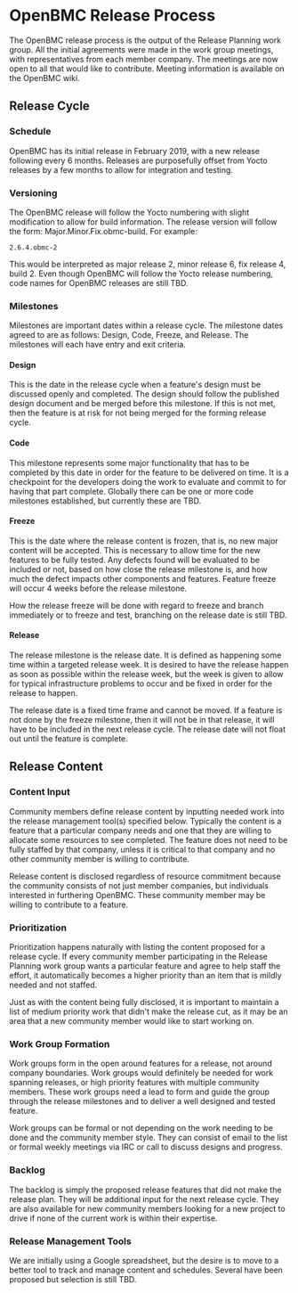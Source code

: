 # OpenBMC Release Process
The OpenBMC release process is the output of the Release Planning work group.
All the initial agreements were made in the work group meetings, with
representatives from each member company. The meetings are now open to all
that would like to contribute. Meeting information is available on the OpenBMC
wiki.

## Release Cycle

### Schedule
OpenBMC has its initial release in February 2019, with a new release following
every 6 months. Releases are purposefully offset from Yocto releases by a few
months to allow for integration and testing.

### Versioning
The OpenBMC release will follow the Yocto numbering with slight modification
to allow for build information. The release version will follow the form:
Major.Minor.Fix.obmc-build. For example:

`2.6.4.obmc-2`

This would be interpreted as major release 2, minor release 6, fix release 4,
build 2. Even though OpenBMC will follow the Yocto release numbering, code
names for OpenBMC releases are still TBD.

### Milestones
Milestones are important dates within a release cycle. The milestone dates
agreed to are as follows: Design, Code, Freeze, and Release. The milestones
will each have entry and exit criteria.

#### Design
This is the date in the release cycle when a feature's design must be discussed
openly and completed. The design should follow the published design document
and be merged before this milestone. If this is not met, then the feature is
at risk for not being merged for the forming release cycle.

#### Code
This milestone represents some major functionality that has to be completed by
this date in order for the feature to be delivered on time. It is a checkpoint
for the developers doing the work to evaluate and commit to for having that
part complete. Globally there can be one or more code milestones established,
but currently these are TBD.

#### Freeze
This is the date where the release content is frozen, that is, no new major
content will be accepted. This is necessary to allow time for the new features
to be fully tested. Any defects found will be evaluated to be included or not,
based on how close the release milestone is, and how much the defect impacts
other components and features. Feature freeze will occur 4 weeks before the
release milestone.

How the release freeze will be done with regard to freeze and branch
immediately or to freeze and test, branching on the release date is still TBD.

#### Release
The release milestone is the release date. It is defined as happening some
time within a targeted release week. It is desired to have the release happen
as soon as possible within the release week, but the week is given to allow
for typical infrastructure problems to occur and be fixed in order for the
release to happen. 

The release date is a fixed time frame and cannot be moved. If a feature is
not done by the freeze milestone, then it will not be in that release, it will
have to be included in the next release cycle. The release date will not float
out until the feature is complete.

## Release Content

### Content Input
Community members define release content by inputting needed work into the
release management tool(s) specified below. Typically the content is a feature
that a particular company needs and one that they are willing to allocate some
resources to see completed. The feature does not need to be fully staffed by
that company, unless it is critical to that company and no other community
member is willing to contribute.

Release content is disclosed regardless of resource commitment because the
community consists of not just member companies, but individuals interested in
furthering OpenBMC. These community member may be willing to contribute to a
feature.

### Prioritization
Prioritization happens naturally with listing the content proposed for a
release cycle. If every community member participating in the Release Planning
work group wants a particular feature and agree to help staff the effort, it
automatically becomes a higher priority than an item that is mildly needed and
not staffed.

Just as with the content being fully disclosed, it is important to maintain a
list of medium priority work that didn't make the release cut, as it may be an
area that a new community member would like to start working on.

### Work Group Formation
Work groups form in the open around features for a release, not around company
boundaries. Work groups would definitely be needed for work spanning releases,
or high priority features with multiple community members. These work groups
need a lead to form and guide the group through the release milestones and to
deliver a well designed and tested feature. 

Work groups can be formal or not depending on the work needing to be done and
the community member style. They can consist of email to the list or formal
weekly meetings via IRC or call to discuss designs and progress.

### Backlog
The backlog is simply the proposed release features that did not make the
release plan. They will be additional input for the next release cycle. They
are also available for new community members looking for a new project to
drive if none of the current work is within their expertise.

### Release Management Tools
We are initially using a Google spreadsheet, but the desire is to move to a
better tool to track and manage content and schedules. Several have been
proposed but selection is still TBD.
